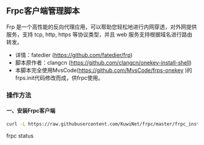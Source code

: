 ## Frpc客户端管理脚本
Frp 是一个高性能的反向代理应用，可以帮助您轻松地进行内网穿透，对外网提供服务，支持 tcp, http, https 等协议类型，并且 web 服务支持根据域名进行路由转发。

* 详情：fatedier (https://github.com/fatedier/frp)</br>
* 脚本原作者：clangcn (https://github.com/clangcn/onekey-install-shell)</br>
* 本脚本完全使用MvsCode(https://github.com/MvsCode/frps-onekey )的frps.init代码修改而成，供frpc使用。

### 操作方法
#### 一、安装Frpc客户端
~~~bash
curl -L https://raw.githubusercontent.com/KuwiNet/frpc/master/frpc_install.sh -o frpc_install.sh && chmod +x frpc_install.sh && sudo ./frpc_install.sh
~~~
<!--
#### 二、下载frpc.init移动到/etc/init.d/frpc并赋权
~~~bash
wget -N https://raw.githubusercontent.com/KuwiNet/frpc/master/frpc.init
mv frpc.init /etc/init.d/frpc
chmod 755 /etc/init.d/frpc
~~~
#### 三、安装快捷命令
##### Debian/Ubuntu
~~~bash
update-rc.d -f frpc defaults
ln -s /etc/init.d/frpc /usr/bin/frpc
~~~
##### CentOS/Redhat
~~~bash
chkconfig --add frpc
~~~
#### 四、启动Frpc、查看状态
~~~bash
frpc start
~~~
~~~bash
-->
frpc status
~~~

